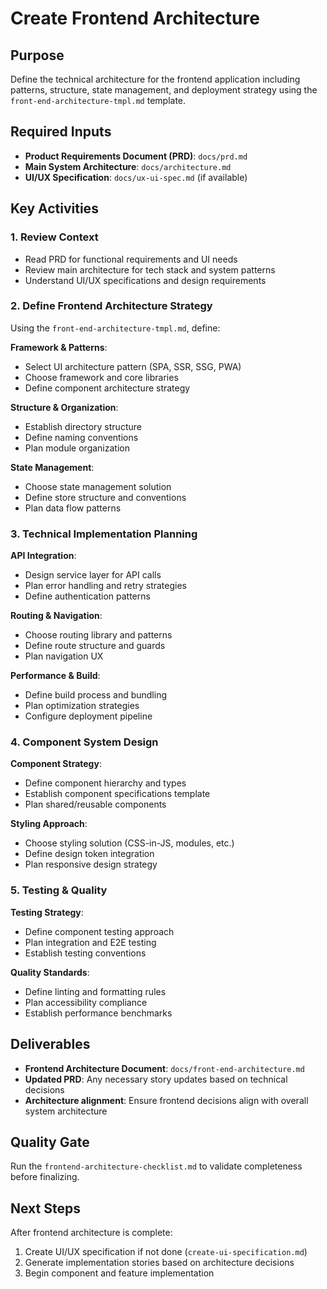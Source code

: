 # Create Frontend Architecture

## Purpose
Define the technical architecture for the frontend application including patterns, structure, state management, and deployment strategy using the `front-end-architecture-tmpl.md` template.

## Required Inputs
- **Product Requirements Document (PRD)**: `docs/prd.md`
- **Main System Architecture**: `docs/architecture.md` 
- **UI/UX Specification**: `docs/ux-ui-spec.md` (if available)

## Key Activities

### 1. Review Context
- Read PRD for functional requirements and UI needs
- Review main architecture for tech stack and system patterns
- Understand UI/UX specifications and design requirements

### 2. Define Frontend Architecture Strategy
Using the `front-end-architecture-tmpl.md`, define:

**Framework & Patterns**:
- Select UI architecture pattern (SPA, SSR, SSG, PWA)
- Choose framework and core libraries
- Define component architecture strategy

**Structure & Organization**:
- Establish directory structure
- Define naming conventions
- Plan module organization

**State Management**:
- Choose state management solution
- Define store structure and conventions
- Plan data flow patterns

### 3. Technical Implementation Planning
**API Integration**:
- Design service layer for API calls
- Plan error handling and retry strategies
- Define authentication patterns

**Routing & Navigation**:
- Choose routing library and patterns
- Define route structure and guards
- Plan navigation UX

**Performance & Build**:
- Define build process and bundling
- Plan optimization strategies
- Configure deployment pipeline

### 4. Component System Design
**Component Strategy**:
- Define component hierarchy and types
- Establish component specifications template
- Plan shared/reusable components

**Styling Approach**:
- Choose styling solution (CSS-in-JS, modules, etc.)
- Define design token integration
- Plan responsive design strategy

### 5. Testing & Quality
**Testing Strategy**:
- Define component testing approach
- Plan integration and E2E testing
- Establish testing conventions

**Quality Standards**:
- Define linting and formatting rules
- Plan accessibility compliance
- Establish performance benchmarks

## Deliverables
- **Frontend Architecture Document**: `docs/front-end-architecture.md`
- **Updated PRD**: Any necessary story updates based on technical decisions
- **Architecture alignment**: Ensure frontend decisions align with overall system architecture

## Quality Gate
Run the `frontend-architecture-checklist.md` to validate completeness before finalizing.

## Next Steps
After frontend architecture is complete:
1. Create UI/UX specification if not done (`create-ui-specification.md`)
2. Generate implementation stories based on architecture decisions
3. Begin component and feature implementation